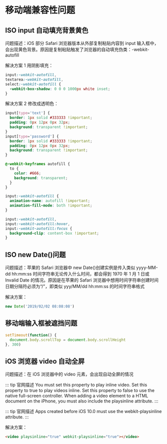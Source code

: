 # 移动端兼容性问题

## ISO input 自动填充背景黄色

问题描述：iOS 部分 Safari 浏览器版本从外部复制粘贴内容到 input 输入框中，会出现黄色背景。原因是复制粘贴触发了浏览器的自动填充伪类：-webkit-autofill

解决方案 1 用阴影填充：

```css
input:-webkit-autofill,
textarea:-webkit-autofill,
select:-webkit-autofill {
  -webkit-box-shadow: 0 0 0 1000px white inset;
}
```

解决方案 2 修改成透明色：

```css
input[type='text'] {
  border: 1px solid #333333 !important;
  padding: 0px 12px 0px 32px;
  background: transparent !important;
}
input[type='password'] {
  border: 1px solid #333333 !important;
  padding: 0px 12px 0px 32px;
  background: transparent !important;
}

@-webkit-keyframes autofill {
  to {
    color: #666;
    background: transparent;
  }
}

input:-webkit-autofill {
  animation-name: autofill !important;
  animation-fill-mode: both !important;
}

input:-webkit-autofill,
input:-webkit-autofill:hover,
input:-webkit-autofill:focus {
  background-clip: content-box !important;
}
```

## ISO new Date()问题

问题描述：苹果的 Safari 浏览器中 new Date()创建实例是传入类似 yyyy-MM-dd hh:mm:ss 时间字符串无论传入什么时间，都会得到 1970 年 1 月 1 日或 Invalid Date 的情况。原因是在苹果的 Safari 浏览器中想用时间字符串创建时间日期分隔符必须为“/”，即类似 yyy/MM/dd hh:mm:ss 的时间字符串格式

解决方案：

```js
new Date('2019/02/02 08:08:08')
```

## 移动端输入框被遮挡问题

```js
setTimeout(function() {
  document.body.scrollTop = document.body.scrollHeight
}, 300)
```

## iOS 浏览器 video 自动全屏

问题描述：在 iOS 浏览器中的 video 元素，会出现自动全屏的情况

::: tip 官网描述
You must set this property to play inline video. Set this property to true to play videos inline. Set this property to false to use the native full-screen controller. When adding a video element to a HTML document on the iPhone, you must also include the playsinline attribute.
:::

::: tip 官网描述
Apps created before iOS 10.0 must use the webkit-playsinline attribute.
:::

解决方案：

```html
<video playsinline="true" webkit-playsinline="true"></video>
```

